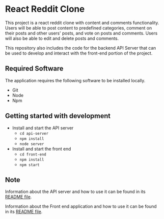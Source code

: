 # React Reddit Clone

This project is a react reddit clone with content and comments functionality. Users will be able to post content to predefined categories, comment on their posts and other users' posts, and vote on posts and comments. Users will also be able to edit and delete posts and comments.

This repository also includes the code for the backend API Server that can be used to develop and interact with the front-end portion of the project.

## Required Software

The application requires the following software to be installed locally.
* Git
* Node
* Npm

## Getting started with development

* Install and start the API server
    - `cd api-server`
    - `npm install`
    - `node server`
* Install and start the front end
    - `cd front-end`
    - `npm install`
    - `npm start`

## Note

Information about the API server and how to use it can be found in its [README file](api-server/README.md).

Information about the Front end application and how to use it can be found in its [README file](front-end/README.md).
